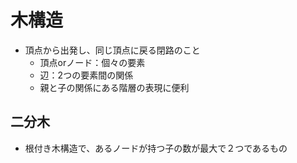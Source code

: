 # 木構造
- 頂点から出発し、同じ頂点に戻る閉路のこと
    - 頂点orノード：個々の要素
    - 辺：2つの要素間の関係
    - 親と子の関係にある階層の表現に便利

## 二分木
- 根付き木構造で、あるノードが持つ子の数が最大で２つであるもの